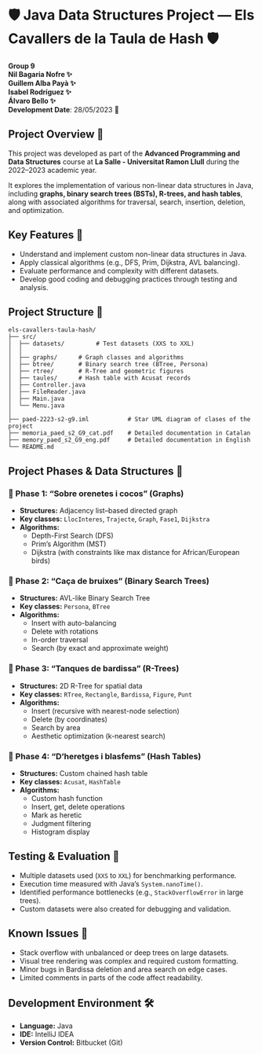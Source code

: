 # 🛡️ Java Data Structures Project — Els Cavallers de la Taula de Hash 🛡️

**Group 9**  
**Nil Bagaria Nofre ✨  
Guillem Alba Payà ✨  
Isabel Rodríguez ✨  
Álvaro Bello ✨  
Development Date**: 28/05/2023 📅


## Project Overview 🚀
This project was developed as part of the **Advanced Programming and Data Structures** course at **La Salle - Universitat Ramon Llull** during the 2022–2023 academic year.

It explores the implementation of various non-linear data structures in Java, including **graphs, binary search trees (BSTs), R-trees, and hash tables**, along with associated algorithms for traversal, search, insertion, deletion, and optimization.


## Key Features 🌟

- Understand and implement custom non-linear data structures in Java.
- Apply classical algorithms (e.g., DFS, Prim, Dijkstra, AVL balancing).
- Evaluate performance and complexity with different datasets.
- Develop good coding and debugging practices through testing and analysis.



## Project Structure 📂

```
els-cavallers-taula-hash/
├── src/ 
│  ├── datasets/         # Test datasets (XXS to XXL)
│  │
│  ├── graphs/      # Graph classes and algorithms
│  ├── btree/       # Binary search tree (BTree, Persona)
│  ├── rtree/       # R-Tree and geometric figures
│  ├── taules/      # Hash table with Acusat records
│  ├── Controller.java
│  ├── FileReader.java
│  ├── Main.java
│  └── Menu.java
│
├── paed-2223-s2-g9.iml           # Star UML diagram of clases of the project
├── memoria_paed_s2_G9_cat.pdf    # Detailed documentation in Catalan
├── memory_paed_s2_G9_eng.pdf     # Detailed documentation in English
└── README.md
```

## Project Phases & Data Structures 📌

### 🔹 Phase 1: “Sobre orenetes i cocos” (Graphs)
- **Structures:** Adjacency list–based directed graph
- **Key classes:** `LlocInteres`, `Trajecte`, `Graph`, `Fase1`, `Dijkstra`
- **Algorithms:**
  - Depth-First Search (DFS)
  - Prim’s Algorithm (MST)
  - Dijkstra (with constraints like max distance for African/European birds)

### 🔹 Phase 2: “Caça de bruixes” (Binary Search Trees)
- **Structures:** AVL-like Binary Search Tree
- **Key classes:** `Persona`, `BTree`
- **Algorithms:**
  - Insert with auto-balancing
  - Delete with rotations
  - In-order traversal
  - Search (by exact and approximate weight)

### 🔹 Phase 3: “Tanques de bardissa” (R-Trees)
- **Structures:** 2D R-Tree for spatial data
- **Key classes:** `RTree`, `Rectangle`, `Bardissa`, `Figure`, `Punt`
- **Algorithms:**
  - Insert (recursive with nearest-node selection)
  - Delete (by coordinates)
  - Search by area
  - Aesthetic optimization (k-nearest search)

### 🔹 Phase 4: “D’heretges i blasfems” (Hash Tables)
- **Structures:** Custom chained hash table
- **Key classes:** `Acusat`, `HashTable`
- **Algorithms:**
  - Custom hash function
  - Insert, get, delete operations
  - Mark as heretic
  - Judgment filtering
  - Histogram display


## Testing & Evaluation 🧪

- Multiple datasets used (`XXS` to `XXL`) for benchmarking performance.
- Execution time measured with Java’s `System.nanoTime()`.
- Identified performance bottlenecks (e.g., `StackOverflowError` in large trees).
- Custom datasets were also created for debugging and validation.


## Known Issues 🚧

- Stack overflow with unbalanced or deep trees on large datasets.
- Visual tree rendering was complex and required custom formatting.
- Minor bugs in Bardissa deletion and area search on edge cases.
- Limited comments in parts of the code affect readability.


## Development Environment 🛠️
- **Language:** Java
- **IDE:** IntelliJ IDEA
- **Version Control:** Bitbucket (Git)
